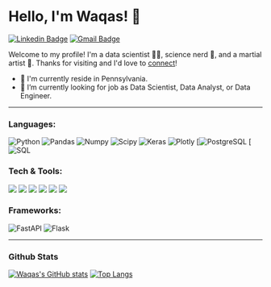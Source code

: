 # Hello, I'm Waqas! 👋
[![Linkedin Badge](https://img.shields.io/badge/-WaqasKhwaja-blue?style=flat&logo=Linkedin&logoColor=white&link=https://www.linkedin.com/in/waqas-khwaja)](https://www.linkedin.com/in/waqas-khwaja)
[![Gmail Badge](https://img.shields.io/badge/-WaqasKhwaja-c14438?style=flat&logo=Gmail&logoColor=white&link=mailto:waqaskhwaja.business@gmail.com)](mailto:waqaskhwaja.business@gmail.com)

Welcome to my profile! I'm a data scientist 👨‍💻, science nerd 🧬, and a martial artist 🥋. Thanks for visiting and I'd love to [connect](https://www.linkedin.com/in/waqas-khwaja/)!

- 🌱 I'm currently reside in Pennsylvania.
- 💼 I’m currently looking for job as Data Scientist, Data Analyst, or Data Engineer.
-----
### Languages:
  ![Python](https://img.shields.io/badge/Python-3776AB?style=flat&logo=python&logoColor=white)
  ![Pandas](https://img.shields.io/badge/Pandas-2C2D72?style=flat&logo=pandas&logoColor=white)
  ![Numpy](https://img.shields.io/badge/Numpy-777BB4?style=flat&logo=numpy&logoColor=white)
  ![Scipy](	https://img.shields.io/badge/scikit_learn-F7931E?style=flat&logo=scikit-learn&logoColor=white)
  ![Keras](https://img.shields.io/badge/Keras-D00000?style=flat&logo=Keras&logoColor=white)
  ![Plotly](https://img.shields.io/badge/Plotly-239120?style=flat&logo=plotly&logoColor=white)
  [![PostgreSQL](https://img.shields.io/badge/PostgreSQL-316192?style=flat&logo=postgresql&logoColor=white)
  [![SQL](https://img.shields.io/badge/-SQL-orange?style=flat&logo=sql&logoColor=white)
  
### Tech & Tools:
<img src="http://img.shields.io/badge/-VS%20Code-007ACC?style=flat&logo=visual%20studio%20code&logoColor=white">
<img src="http://img.shields.io/badge/-Github-000000?style=flat&logo=github&logoColor=FFFFFF">
<img src="http://img.shields.io/badge/-Git-F1502F?style=flat&logo=git&logoColor=FFFFFF">
<img src="https://img.shields.io/badge/-MongoDB-4DB33D?style=flat&logo=mongodb&logoColor=FFFFFF">
<img src="https://img.shields.io/badge/Amazon_AWS-232F3E?style=flat&logo=amazon-aws&logoColor=white">
<img src="https://img.shields.io/badge/Docker-2CA5E0?flat&logo=docker&logoColor=white">

### Frameworks:
![FastAPI](https://img.shields.io/badge/fastapi-109989?style=flat&logo=FASTAPI&logoColor=white)
![Flask](https://img.shields.io/badge/Flask-000000?style=flat&logo=flask&logoColor=white)

-----
### Github Stats
[![Waqas's GitHub stats](https://github-readme-stats.vercel.app/api?username=WaqasKhwaja&theme=dark)](https://github.com/WaqasKhwaja/github-readme-stats)
[![Top Langs](https://github-readme-stats.vercel.app/api/top-langs/?username=WaqasKhwaja&layout=compact&theme=dark)](https://github.com/WaqasKhwaja/github-readme-stats)

